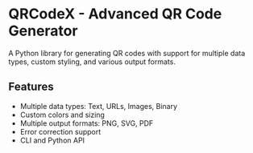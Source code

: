 # QRCodeX - Advanced QR Code Generator

A Python library for generating QR codes with support for multiple data types, 
custom styling, and various output formats.

## Features
- Multiple data types: Text, URLs, Images, Binary
- Custom colors and sizing
- Multiple output formats: PNG, SVG, PDF
- Error correction support
- CLI and Python API